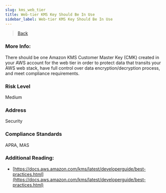 ```yaml
---
slug: kms_web_tier
title: Web-tier KMS Key Should Be In Use
sidebar_label: Web-tier KMS Key Should Be In Use
---
```

> [Back](../../kmsmonitoring)

### More Info:
There should be one Amazon KMS Customer Master Key (CMK) created in your AWS account for the web tier in order to protect data that transits your AWS web stack, have full control over data encryption/decryption process, and meet compliance requirements.

### Risk Level
Medium

### Address
Security

### Compliance Standards
APRA, MAS

### Additional Reading:
- [https://docs.aws.amazon.com/kms/latest/developerguide/best-practices.html](https://docs.aws.amazon.com/kms/latest/developerguide/best-practices.html) 

